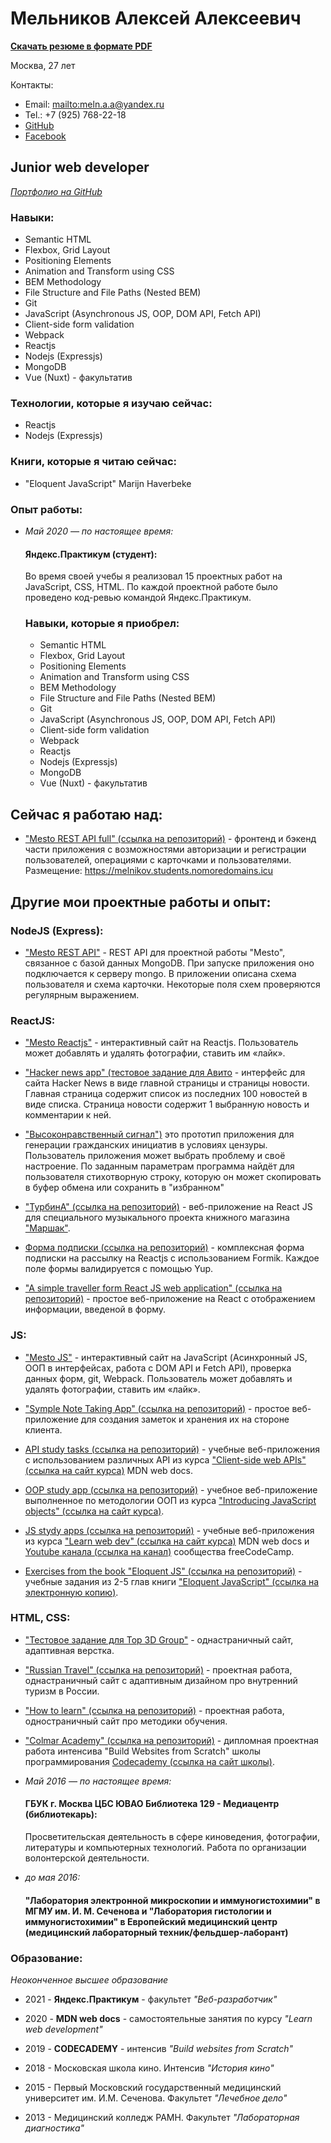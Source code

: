 # Мельников Алексей Алексеевич

**[Скачать резюме в формате PDF](https://drive.google.com/file/d/1N-dIxd61koHlAkZ8O9nbPmbjygShGY1F/view?usp=sharing)** 

Москва, 27 лет

Контакты:

* Email: <mailto:meln.a.a@yandex.ru> 
* Tel.: +7 (925) 768-22-18 
* [GitHub](https://github.com/MelnikovAleksei) 
* [Facebook](https://www.facebook.com/meln.aleksei) 

## Junior web developer 

*[Портфолио на GitHub](https://github.com/MelnikovAleksei)* 

### Навыки: 

* Semantic HTML
* Flexbox, Grid Layout
* Positioning Elements
* Animation and Transform using CSS
* BEM Methodology
* File Structure and File Paths (Nested BEM)
* Git
* JavaScript (Asynchronous JS, OOP, DOM API, Fetch API)
* Client-side form validation
* Webpack 
* Reactjs 
* Nodejs (Expressjs) 
* MongoDB 
* Vue (Nuxt) - факультатив 

### Технологии, которые я изучаю сейчас:

* Reactjs
* Nodejs (Expressjs)

### Книги, которые я читаю сейчас:

* "Eloquent JavaScript" Marijn Haverbeke

### Опыт работы: 

* *Май 2020 — по настоящее время:* 

  #### Яндекс.Практикум (студент):
  
    Во время своей учебы я реализовал 15 проектных работ на JavaScript, CSS, HTML. По каждой проектной работе было проведено код-ревью командой Яндекс.Практикум.   
  ### Навыки, которые я приобрел: 
  
  * Semantic HTML
  * Flexbox, Grid Layout
  * Positioning Elements
  * Animation and Transform using CSS
  * BEM Methodology
  * File Structure and File Paths (Nested BEM)
  * Git
  * JavaScript (Asynchronous JS, OOP, DOM API, Fetch API)
  * Client-side form validation
  * Webpack 
  * Reactjs 
  * Nodejs (Expressjs) 
  * MongoDB 
  * Vue (Nuxt) - факультатив   

## Сейчас я работаю над: 

* ["Mesto REST API full" (ссылка на репозиторий)](https://github.com/MelnikovAleksei/react-mesto-api-full) - фронтенд и бэкенд части приложения с возможностями авторизации и регистрации пользователей, операциями с карточками и пользователями. Размещение: https://melnikov.students.nomoredomains.icu 

## Другие мои проектные работы и опыт: 

### NodeJS (Express):

* ["Mesto REST API"](https://github.com/MelnikovAleksei/express-mesto) - REST API для проектной работы "Mesto", связанное с базой данных MongoDB. При запуске приложения оно подключается к серверу mongo. В приложении описана схема пользователя и схема карточки. Некоторые поля схем проверяются регулярным выражением.

### ReactJS:

* ["Mesto Reactjs"](https://github.com/MelnikovAleksei/mesto-react) - интерактивный сайт на Reactjs. Пользователь может добавлять и удалять фотографии, ставить им «лайк». 

* ["Hacker news app" (тестовое задание для Авито](https://github.com/MelnikovAleksei/hacker-news) - интерфейс для сайта Hacker News в виде главной страницы и страницы новости. Главная страница содержит список из последних 100 новостей в виде списка. Страница новости содержит 1 выбранную новость и комментарии к ней.

* ["Высоконравственный сигнал")](https://github.com/MelnikovAleksei/hackathon-25) это прототип приложения для генерации гражданских инициатив в условиях цензуры. Пользователь приложения может выбрать проблему и своё настроение. По заданным параметрам программа найдёт для пользователя стихотворную строку, которую он может скопировать в буфер обмена или сохранить в "избранном"

* ["ТурбинА" (ссылка на репозиторий)](https://github.com/MelnikovAleksei/marshak-musical-project) - веб-приложение на React JS для специального музыкального проекта книжного магазина ["Маршак"](https://marshakbooks.ru/).

* [Форма подписки (ссылка на репозиторий)](https://github.com/MelnikovAleksei/form-validation-formik) - комплексная форма подписки на рассылку на Reactjs с использованием Formik. Каждое поле формы валидируется с помощью Yup. 

* ["A simple traveller form React JS web application"  (ссылка на репозиторий)](https://github.com/MelnikovAleksei/travel-form) - простое веб-приложение на React с отображением информации, введеной в форму.

### JS:

* ["Mesto JS"](https://github.com/MelnikovAleksei/mesto) - интерактивный сайт на JavaScript (Асинхронный JS, ООП в интерфейсах, работа с DOM API и Fetch API), проверка данных форм, git, Webpack. Пользователь может добавлять и удалять фотографии, ставить им «лайк». 

* ["Symple Note Taking App" (ссылка на репозиторий)](https://github.com/MelnikovAleksei/notes) - простое веб-приложение для создания заметок и хранения их на стороне клиента. 

* [API study tasks (ссылка на репозиторий)](https://github.com/MelnikovAleksei/api-study-tasks) - учебные веб-приложения с использованием различных API из курса ["Client-side web APIs" (ссылка на сайт курса)](https://developer.mozilla.org/en-US/docs/Learn/JavaScript/Client-side_web_APIs) MDN web docs.  

* [OOP study app (ссылка на репозиторий)](https://github.com/MelnikovAleksei/oop-study-task) - учебное веб-приложение выполненное по методологии ООП из курса ["Introducing JavaScript objects" (ссылка на сайт курса)](https://developer.mozilla.org/en-US/docs/Learn/JavaScript/Objects). 

* [JS stydy apps (ссылка на репозиторий)](https://github.com/MelnikovAleksei/js-stydy-apps) - учебные веб-приложения из курса ["Learn web dev" (ссылка на сайт курса)](https://developer.mozilla.org/en-US/docs/Learn) MDN web docs и [Youtube канала (ссылка на канал)](https://www.youtube.com/c/Freecodecamp/) сообщества freeCodeCamp. 

* [Exercises from the book "Eloquent JS" (ссылка на репозиторий)](https://github.com/MelnikovAleksei/exercises-eloquent-js/tree/master) - учебные задания из 2-5 глав книги ["Eloquent JavaScript" (ссылка на электронную копию)](https://eloquentjavascript.net/). 

### HTML, CSS:

* ["Тестовое задание для Top 3D Group"](https://github.com/MelnikovAleksei/test-top3dgroup) - однастраничный сайт, адаптивная верстка.

* ["Russian Travel" (ссылка на репозиторий)](https://github.com/MelnikovAleksei/russian-travel) - проектная работа, однастраничный сайт с адаптивным дизайном про внутренний туризм в России. 

* ["How to learn" (ссылка на репозиторий)](https://github.com/MelnikovAleksei/how-to-learn) - проектная работа, одностраничный сайт про методики обучения. 

* ["Colmar Academy" (ссылка на репозиторий)](https://github.com/MelnikovAleksei/Colmar-Academy) - дипломная проектная работа интенсива "Build Websites from Scratch" школы программирования [Codecademy (ссылка на сайт школы)](https://www.codecademy.com/).     

* *Май 2016 — по настоящее время:* 

  #### ГБУК г. Москва ЦБС ЮВАО Библиотека 129 - Медиацентр (библиотекарь): 
  
    Просветительская деятельность в сфере киноведения, фотографии, литературы и компьютерных технологий. Работа по организации волонтерской деятельности. 

* *до мая 2016:* 

  #### "Лаборатория электронной микроскопии и иммуногистохимии" в МГМУ им. И. М. Сеченова и "Лаборатория гистологии и иммуногистохимии" в Европейский медицинский центр (медицинский лабораторный техник/фельдшер-лаборант) 
  
### Образование: 

  *Неоконченное высшее образование* 
  
  * 2021 - **Яндекс.Практикум** - факультет *"Веб-разработчик"* 
  
  * 2020 - **MDN web docs** - самостоятельные занятия по курсу *"Learn web development"* 
  
  * 2019 - **CODECADEMY** - интенсив *"Build websites from Scratch"* 
  
  * 2018 - Московская школа кино. Интенсив *"История кино"* 
  
  * 2015 - Первый Московский государственный медицинский университет им. И.М. Сеченова. Факультет *"Лечебное дело"* 
  
  * 2013 - Медицинский колледж РАМН. Факультет *"Лабораторная диагностика"* 
  
